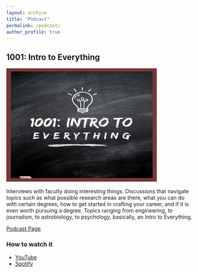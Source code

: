 ```yaml
---
layout: archive
title: "Podcast"
permalink: /podcast/
author_profile: true
---
```

## 1001: Intro to Everything 
<img src="/images/podcast/logo.jpeg" width="400" height = "300" /> 

Interviews with faculty doing interesting things. Discussions that navigate topics such as what possible research areas are there, what you can do with certain degrees, how to get started in crafting your career, and if it is even worth pursuing a degree. Topics ranging from engineering, to journalism, to astrobiology, to psychology, basically, an Intro to Everything.

[Podcast Page](https://anchor.fm/andres-pulido5)
### How to watch it
- [YouTube](https://www.youtube.com/playlist?list=PLFn7Fn5wd5p-quHz_YdoxrUryu0MRP6d0)
- [Spotify](https://open.spotify.com/episode/7lIxLKAKO8pDt6vkmU7TBX)